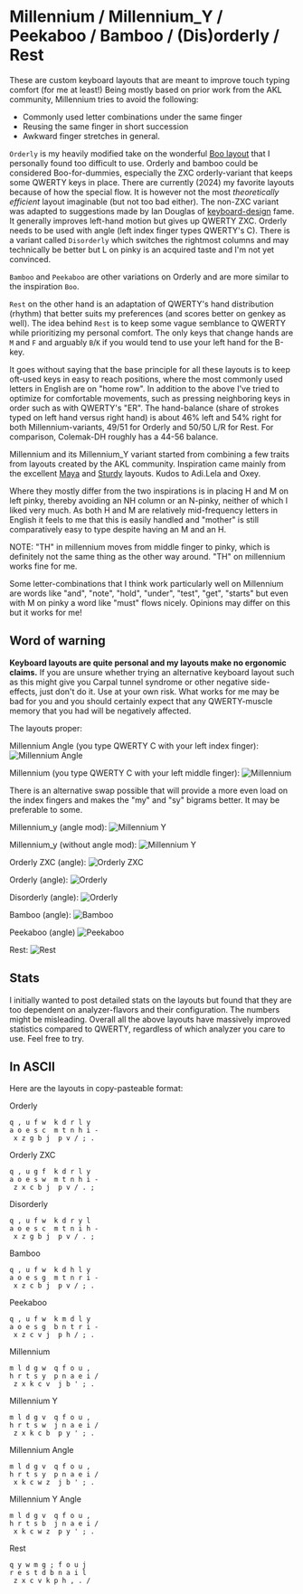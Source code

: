 # Millennium / Millennium_Y / Peekaboo / Bamboo / (Dis)orderly / Rest

These are custom keyboard layouts that are meant to improve touch typing comfort (for me at least!)
Being mostly based on prior work from the AKL community, Millennium tries to avoid the following:

- Commonly used letter combinations under the same finger
- Reusing the same finger in short succession
- Awkward finger stretches in general.

`Orderly` is my heavily modified take on the wonderful [Boo layout](https://ballerboo.github.io/boolayout/) that I personally found too difficult to use.
Orderly and bamboo could be considered Boo-for-dummies, especially the ZXC orderly-variant that keeps some QWERTY keys in place.
There are currently (2024) my favorite layouts because of how the special flow. It is however not the most _theoretically efficient_ layout imaginable (but not too bad either).
The non-ZXC variant was adapted to suggestions made by Ian Douglas of [keyboard-design](https://www.keyboard-design.com/) fame. It generally improves left-hand motion but gives up QWERTY ZXC. Orderly needs to be used with angle (left index finger types QWERTY's C).
There is a variant called `Disorderly` which switches the rightmost columns and may technically be better but L on pinky is an acquired taste and I'm not yet convinced.

`Bamboo` and `Peekaboo` are other variations on Orderly and are more similar to the inspiration `Boo`.

`Rest` on the other hand is an adaptation of QWERTY's hand distribution (rhythm) that better suits my preferences (and scores better on genkey as well).
The idea behind `Rest` is to keep some vague semblance to QWERTY while prioritizing my personal comfort. The only keys that change hands are `M` and `F` and arguably `B`/`K` if you would tend to use your left hand for the B-key.

It goes without saying that the base principle for all these layouts is to keep oft-used keys in easy to reach positions, where the most commonly used letters in English are on "home row".
In addition to the above I've tried to optimize for comfortable movements, such as pressing neighboring keys in order such as with QWERTY's "ER".
The hand-balance (share of strokes typed on left hand versus right hand) is about 46% left and 54% right for both Millennium-variants, 49/51 for Orderly and 50/50 L/R for Rest. For comparison, Colemak-DH roughly has a 44-56 balance.

Millennium and its Millennium_Y variant started from combining a few traits from layouts created by the AKL community.
Inspiration came mainly from the excellent [Maya](https://docs.google.com/document/u/0/d/1_a5Nzbkwyk1o0bvTctZrtgsee9jSP-6I0q3A0_9Mzm0/mobilebasic#h.15eb7sf9z9p9) and [Sturdy](https://docs.google.com/document/u/0/d/1_a5Nzbkwyk1o0bvTctZrtgsee9jSP-6I0q3A0_9Mzm0/mobilebasic#h.gmmedttxvbs3) layouts. Kudos to Adi.Lela and Oxey.

Where they mostly differ from the two inspirations is in placing H and M on left pinky, thereby avoiding an NH column or an N-pinky, neither of which I liked very much.
As both H and M are relatively mid-frequency letters in English it feels to me that this is easily handled and "mother" is still comparatively easy to type despite having an M and an H.

NOTE: "TH" in millennium moves from middle finger to pinky, which is definitely not the same thing as the other way around. "TH" on millennium works fine for me.

Some letter-combinations that I think work particularly well on Millennium are words like "and", "note", "hold", "under", "test", "get", "starts" but even with M on pinky a word like "must" flows nicely.
Opinions may differ on this but it works for me!

## Word of warning

**Keyboard layouts are quite personal and my layouts make no ergonomic claims.**
If you are unsure whether trying an alternative keyboard layout such as this might give you Carpal tunnel syndrome or other negative side-effects, just don't do it. Use at your own risk.
What works for me may be bad for you and you should certainly expect that any QWERTY-muscle memory that you had will be negatively affected.

The layouts proper:

Millennium Angle (you type QWERTY C with your left index finger):
![Millennium Angle](https://github.com/ijzerbroot/millennium/blob/main/millennium-angle.png)

Millennium (you type QWERTY C with your left middle finger):
![Millennium](https://github.com/ijzerbroot/millennium/blob/main/millennium.png)

There is an alternative swap possible that will provide a more even load on the index fingers and makes the "my" and "sy" bigrams better.
It may be preferable to some.

Millennium_y (angle mod):
![Millennium Y](https://github.com/ijzerbroot/millennium/blob/main/millennium_y_angle.png)

Millennium_y (without angle mod):
![Millennium Y](https://github.com/ijzerbroot/millennium/blob/main/millennium_y.png)

Orderly ZXC (angle):
![Orderly ZXC](https://github.com/ijzerbroot/millennium/blob/main/orderly-zxc.png)

Orderly (angle):
![Orderly](https://github.com/ijzerbroot/millennium/blob/main/orderly.png)

Disorderly (angle):
![Orderly](https://github.com/ijzerbroot/millennium/blob/main/disorderly.png)

Bamboo (angle):
![Bamboo](https://github.com/ijzerbroot/millennium/blob/main/bamboo.png)

Peekaboo (angle)
![Peekaboo](https://github.com/ijzerbroot/millennium/blob/main/peekaboo.png)

Rest:
![Rest](https://github.com/ijzerbroot/millennium/blob/main/rest.png)


## Stats

I initially wanted to post detailed stats on the layouts but found that they are too dependent on analyzer-flavors and their configuration. The numbers might be misleading.
Overall all the above layouts have massively improved statistics compared to QWERTY, regardless of which analyzer you care to use. Feel free to try.

## In ASCII

Here are the layouts in copy-pasteable format:

Orderly
```
q , u f w  k d r l y  
a o e s c  m t n h i -
 x z g b j  p v / ; .  
```

Orderly ZXC
```
q , u g f  k d r l y  
a o e s w  m t n h i -
 z x c b j  p v / . ;
```

Disorderly
```
q , u f w  k d r y l  
a o e s c  m t n i h -
 x z g b j  p v / . ;  
```

Bamboo
```
q , u f w  k d h l y
a o e s g  m t n r i -
 x z c b j  p v / ; .  
```

Peekaboo
```
q , u f w  k m d l y
a o e s g  b n t r i -
 x z c v j  p h / ; .  
```

Millennium
```
m l d g w  q f o u ,  
h r t s y  p n a e i /
 z x k c v  j b ' ; .
```

Millennium Y
```
m l d g v  q f o u ,  
h r t s w  j n a e i /
 z x k c b  p y ' ; .  
```

Millennium Angle
```
m l d g v  q f o u ,  
h r t s y  p n a e i /
 x k c w z  j b ' ; .
```

Millennium Y Angle
```
m l d g v  q f o u ,  
h r t s b  j n a e i /
 x k c w z  p y ' ; .  
```

Rest
```
q y w m g ; f o u j
r e s t d b n a i l
 z x c v k p h , . /
```
